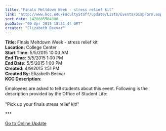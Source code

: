 ```yaml
---
title: "Finals Meltdown Week - stress relief kit"
link: "http://www.kcc.edu/FacultyStaff/update/Lists/Events/DispForm.aspx?ID=788"
sort_date: 1428605504000
pubDate: "09 Apr 2015 18:51:44 GMT"
creator: "Elizabeth Becvar"
---
```


<div><b>Title:</b> Finals Meltdown Week - stress relief kit</div>
<div><b>Location:</b> College Center</div>
<div><b>Start Time:</b> 5/5/2015 10:00 AM</div>
<div><b>End Time:</b> 5/5/2015 1:00 PM</div>
<div><b>End Date:</b> 5/5/2015 1:00 PM</div>
<div><b>Created:</b> 4/9/2015 1:51 PM</div>
<div><b>Created By:</b> Elizabeth Becvar</div>
<div><b>KCC Description:</b> <div class="ExternalClass3A9582A2E0D3422B97094A4870A27DEF"><p>​Employees are asked to tell students about this event. Following is the description provided by the Office of Student Life:<br /><br />&quot;Pick up your finals stress relief kit!&quot;</p>
<p>***</p>
<p><a href="/FacultyStaff/update/Pages/dailyupdate.aspx">Go to Online Update</a></p></div>
</div>
